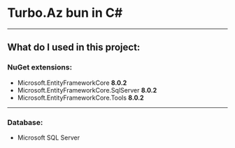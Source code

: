 # Turbo.Az bun in C#
___
## What do I used in this project:
### NuGet extensions:
* Microsoft.EntityFrameworkCore **8.0.2**
* Microsoft.EntityFrameworkCore.SqlServer **8.0.2**
* Microsoft.EntityFrameworkCore.Tools **8.0.2**
___
### Database:
* Microsoft SQL Server
